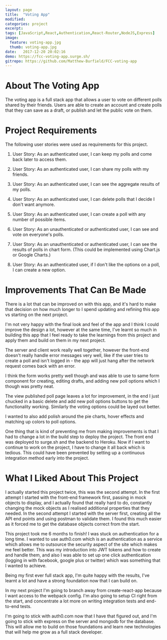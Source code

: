 ```yaml
---
layout: page
title:  "Voting App"
modified:
categories: project
excerpt:
tags: [JavaScript,React,Authentication,React-Router,NodeJS,Express]
image: 
  feature: voting-app.jpg
  thumb: voting-app.jpg
date:   2017-12-20 20:02:16
demo: https://fcc-voting-app.surge.sh/
gitrepo: https://github.com/Matthew-Burfield/FCC-voting-app
---
```


# About The Voting App

The voting app is a full stack app that allows a user to vote on different polls shared by their friends. Users are able to create an account and create polls that they can save as a draft, or publish and let the public vote on them.

# Project Requirements

The following user stories were used as requirements for this project.

1. User Story: As an authenticated user, I can keep my polls and come back later to access them.

2. User Story: As an authenticated user, I can share my polls with my friends.

3. User Story: As an authenticated user, I can see the aggregate results of my polls.

4. User Story: As an authenticated user, I can delete polls that I decide I don't want anymore.

5. User Story: As an authenticated user, I can create a poll with any number of possible items.

6. User Story: As an unauthenticated or authenticated user, I can see and vote on everyone's polls.

7. User Story: As an unauthenticated or authenticated user, I can see the results of polls in chart form. (This could be implemented using Chart.js or Google Charts.)

8. User Story: As an authenticated user, if I don't like the options on a poll, I can create a new option.

# Improvements That Can Be Made

There is a lot that can be improved on with this app, and it's hard to make that decision on how much longer to I spend updating and refining this app vs starting on the next project.

I'm not very happy with the final look and feel of the app and I think I could improve the design a lot, however at the same time, I've learnt so much in building this app that I feel ready to take the learnings from this project and apply them and build on them in my next project.

The server and client work really well together, however the front-end doesn't really handle error messages very well, like if the user tries to create a poll and isn't logged in - the app will just hang after the network request comes back with an error.

I think the form works pretty well though and was able to use to same form component for creating, editing drafts, and adding new poll options which I though was pretty neat.

The view published poll page leaves a lot for improvement, in the end I just chucked in a basic delete and add new poll options buttons to get the functionality working. Similarly the voting options could be layed out better.

I wanted to also add polish around the pie charts, hover effects and matching up colors to poll options.

One thing that is kind of preventing me from making improvements is that I had to change a lot in the build step to deploy the project. The front end was deployed to surge.sh and the backend to Heroku. Now if I want to continue to work on the project, I have to change it all back which is tedious. This could have been prevented by setting up a continuous integration method early into the project.

# What I Liked About This Project

I actually started this project twice, this was the second attempt. In the first attempt I started with the front-end framework first, passing in mock objects to display, and I actually found that really hard to do, constantly changing the mock objects as I realised additional properties that they needed. In the second attempt I started with the server first, creating all the API end points and using postman to validate them. I found this much easier as it forced me to get the database objects correct from the start.

This project took me 6 months to finish! I was stuck on authentication for a long time. I wanted to use auth0.com which is an authentication as a service which allows me to outsource the security aspect of the site which makes me feel better. This was my introduction into JWT tokens and how to create and handle them, and also I was able to set up one click authentication (logging in with facebook, google plus or twitter) which was something that I wanted to achieve.

Being my first ever full stack app, I'm quite happy with the results, I've learnt a lot and have a strong foundation now that I can build on.

In my next project I'm going to branch away from create-react-app because I want access to the webpack config. I'm also going to setup CI right from the start, and concentrate a lot more on writing integration tests and end-to-end tests.

I'm going to stick with auth0.com now that I have that figured out, and I'm going to stick with express on the server and mongodb for the database. This will allow me to build on those foundations and learn new technologies that will help me grow as a full stack developer.

